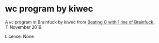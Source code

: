 # wc program by kiwec

A `wc` program in Brainfuck by kiwec from [Beating C with 1 line of Brainfuck](https://web.archive.org/web/20230602170748/https://kiwec.net/blog/posts/beating-c-with-brainfuck/),
11 November 2019.

License: None

